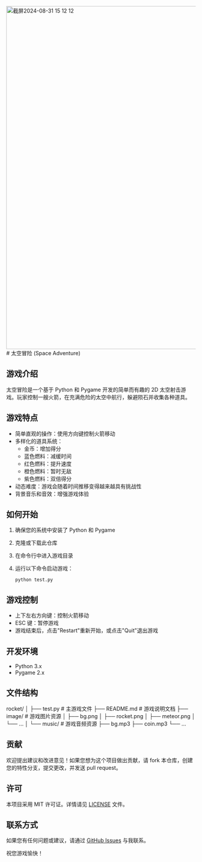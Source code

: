 <img width="912" alt="截屏2024-08-31 15 12 12" src="https://github.com/user-attachments/assets/ed9b5d5d-3371-490f-b5db-8a71ab2307dd"># 太空冒险 (Space Adventure)

## 游戏介绍

太空冒险是一个基于 Python 和 Pygame 开发的简单而有趣的 2D 太空射击游戏。玩家控制一艘火箭，在充满危险的太空中航行，躲避陨石并收集各种道具。

## 游戏特点

- 简单直观的操作：使用方向键控制火箭移动
- 多样化的道具系统：
  - 金币：增加得分
  - 蓝色燃料：减缓时间
  - 红色燃料：提升速度
  - 橙色燃料：暂时无敌
  - 紫色燃料：双倍得分
- 动态难度：游戏会随着时间推移变得越来越具有挑战性
- 背景音乐和音效：增强游戏体验

## 如何开始

1. 确保您的系统中安装了 Python 和 Pygame
2. 克隆或下载此仓库
3. 在命令行中进入游戏目录
4. 运行以下命令启动游戏：

   ```
   python test.py
   ```

## 游戏控制

- 上下左右方向键：控制火箭移动
- ESC 键：暂停游戏
- 游戏结束后，点击"Restart"重新开始，或点击"Quit"退出游戏

## 开发环境

- Python 3.x
- Pygame 2.x

## 文件结构
rocket/
│
├── test.py # 主游戏文件
├── README.md # 游戏说明文档
├── image/ # 游戏图片资源
│ ├── bg.png
│ ├── rocket.png
│ ├── meteor.png
│ └── ...
│
└── music/ # 游戏音频资源
├── bg.mp3
├── coin.mp3
└── ...

## 贡献

欢迎提出建议和改进意见！如果您想为这个项目做出贡献，请 fork 本仓库，创建您的特性分支，提交更改，并发送 pull request。

## 许可

本项目采用 MIT 许可证。详情请见 [LICENSE](LICENSE) 文件。

## 联系方式

如果您有任何问题或建议，请通过 [GitHub Issues](https://github.com/yourusername/rocket/issues) 与我联系。

祝您游戏愉快！
